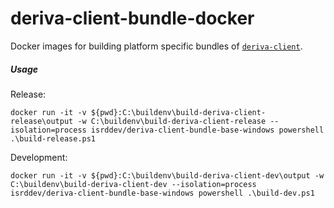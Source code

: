 # deriva-client-bundle-docker
Docker images for building platform specific bundles of [`deriva-client`](https://github.com/informatics-isi-edu/deriva-client).

##### Usage

Release:
```
docker run -it -v ${pwd}:C:\buildenv\build-deriva-client-release\output -w C:\buildenv\build-deriva-client-release --isolation=process isrddev/deriva-client-bundle-base-windows powershell .\build-release.ps1
```

Development:
```
docker run -it -v ${pwd}:C:\buildenv\build-deriva-client-dev\output -w C:\buildenv\build-deriva-client-dev --isolation=process isrddev/deriva-client-bundle-base-windows powershell .\build-dev.ps1
```

